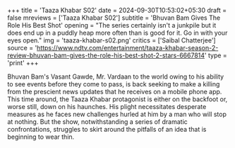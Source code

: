 +++
title = 'Taaza Khabar S02'
date = 2024-09-30T10:53:02+05:30
draft = false
mreviews = ['Taaza Khabar S02']
subtitle = 'Bhuvan Bam Gives The Role His Best Shot'
opening = "The series certainly isn't a junkpile but it does end up in a puddly heap more often than is good for it. Go in with your eyes open."
img = 'taaza-khabar-s02.png'
critics = ['Saibal Chatterjee']
source = 'https://www.ndtv.com/entertainment/taaza-khabar-season-2-review-bhuvan-bam-gives-the-role-his-best-shot-2-stars-6667814'
type = 'print'
+++

Bhuvan Bam's Vasant Gawde, Mr. Vardaan to the world owing to his ability to see events before they come to pass, is back seeking to make a killing from the prescient news updates that he receives on a mobile phone app. This time around, the Taaza Khabar protagonist is either on the backfoot or, worse still, down on his haunches. His plight necessitates desperate measures as he faces new challenges hurled at him by a man who will stop at nothing. But the show, notwithstanding a series of dramatic confrontations, struggles to skirt around the pitfalls of an idea that is beginning to wear thin.
